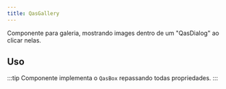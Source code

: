 ```yaml
---
title: QasGallery
---
```


Componente para galeria, mostrando images dentro de um "QasDialog" ao clicar nelas.

<doc-api file="gallery/QasGallery" name="QasGallery" />

## Uso

:::tip
Componente implementa o `QasBox` repassando todas propriedades.
:::

<doc-example file="QasGallery/Basic" title="Básico" />
